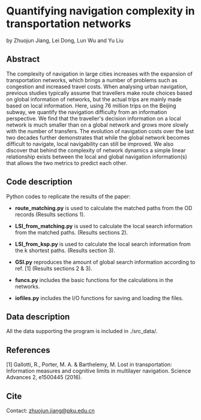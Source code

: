 # Quantifying navigation complexity in transportation networks
by Zhuojun Jiang, Lei Dong, Lun Wu and Yu Liu
## Abstract
The complexity of navigation in large cities increases with the expansion of transportation networks, which brings a number of problems such as congestion and increased travel costs. When analysing urban navigation, previous studies typically assume that travellers make route choices based on global information of networks, but the actual trips are mainly made based on local information. Here, using 76 million trips on the Beijing subway, we quantify the navigation difficulty from an information perspective. We find that the traveller's decision information on a local network is much smaller than on a global network and grows more slowly with the number of transfers. The evolution of navigation costs over the last two decades further demonstrates that while the global network becomes difficult to navigate, local navigability can still be improved. We also discover that behind the complexity of network dynamics a simple linear relationship exists between the local and global navigation information(s) that allows the two metrics to predict each other.

## Code description
Python codes to replicate the results of the paper:
- **route_matching.py** is used to calculate the matched paths from the OD records (Results sections 1).

- **LSI_from_matching.py** is used to calculate the local search information from the matched paths. (Results sections 2).

- **LSI_from_ksp.py** is used to calculate the local search information from the k shortest paths. (Results section 3).

- **GSI.py** reproduces the amount of global search information according to ref. [1] (Results sections 2 & 3).

- **funcs.py** includes the basic functions for the calculations in the networks.

- **iofiles.py** includes the I/O functions for saving and loading the files.

## Data description
All the data supporting the program is included in ./src_data/.

## References
[1] Gallotti, R., Porter,  M.  A.  & Barthelemy, M. Lost in transportation: Information measures and cognitive limits in multilayer navigation. Science Advances 2, e1500445 (2016).

## Cite


Contact: zhuojun.jiang@pku.edu.cn